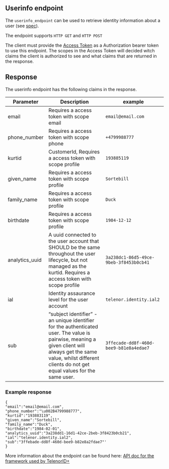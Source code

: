 ## Userinfo endpoint

The ```userinfo_endpoint```  can be used to retrieve identity information about a user (see [spec](http://openid.net/specs/openid-connect-core-1_0.html#UserInfo)).

The endpoint supports ```HTTP GET``` and ```HTTP POST```

The client must provide the [Access Token](TelenorID_Plus_-_accesstokens.md) as a Authorization bearer token to use this endpoint.
The scopes in the Access Token will decided witch claims the client is authorized to see and what claims that are returned in the response.

## Response

The userinfo endpoint has the following claims in the response.


| Parameter | Description | example |
|-----------|------------------------------------------------------------------------------|------------------------------------------|
| email | Requires a access token with scope email | ```email@email.com``` |
| phone_number | Requires a access token with scope phone | ```+4799988777``` |
| kurtid | CustomerId, Requires a access token with scope profile | ```193885119``` |
| given_name | Requires a access token with scope profile | ```Sortebill``` | 
| family_name | Requires a access token with scope profile | ```Duck``` |
| birthdate |  Requires a access token with scope profile | ```1984-12-12``` |
| analytics_uuid | A uuid connected to the user account that SHOULD be the same throughout the user lifecycle, but not managed as the kurtid. Requires a access token with scope profile | ```3a238dc1-86d5-49ce-9beb-3f8453b0cb41``` |
| ial | Identity assaurance level for the user account | ```telenor.identity.ial2``` |
| sub | “subject identifier” - an unique identifier for the authenticated user. The value is pairwise, meaning a given client will always get the same value, whilst different clients do not get equal values for the same user. | ```3ffecade-dd8f-460d-bee9-b81e8a4edae7``` |


### Example response

```
{
"email":"email@email.com",
"phone_number":"\u002B4799988777",
"kurtid":"193883119",
"given_name":"Sortebill",
"family_name":"Duck",
"birthdate":"1984-02-01",
"analytics_uuid":"3a238dd1-16d1-42ce-2beb-3f8423b0cb21",
"ial":"telenor.identity.ial2",
"sub":"3ffebade-dd8f-460d-bee9-b82e8a2fdae7"'
}
```

More information about the endpoint can be found here: [API doc for the framework used by TelenorID\+](https://identityserver4.readthedocs.io/en/latest/endpoints/userinfo.html)
